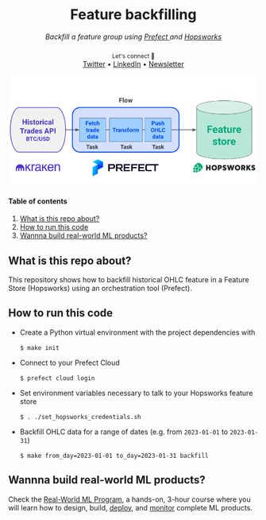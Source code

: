 <div align="center">
    <h1>Feature backfilling</h1>
    <i>Backfill a feature group using <a href="https://www.prefect.io/">Prefect </a> and <a href="https://www.hopsworks.ai/">Hopsworks</a></i>
</div>

<br />

<div align="center">
    <sub>Let's connect 🤗</sub>
    <br />
    <a href="https://twitter.com/paulabartabajo_">Twitter</a> •
    <a href="https://www.linkedin.com/in/pau-labarta-bajo-4432074b/">LinkedIn</a> •
    <a href="https://paulabartabajo.substack.com/">Newsletter</a>
<br />
</div>

<p align="center">
  <img src="./images/chart.png" width='600' />
</p>

#### Table of contents
1. [What is this repo about?](#what-is-this-repo-about)
2. [How to run this code](#how-to-run-this-code)
3. [Wannna build real-world ML products?](#wannna-build-real-world-ml-products)

## What is this repo about?
This repository shows how to backfill historical OHLC feature in a Feature Store (Hopsworks) using an orchestration tool (Prefect).


## How to run this code

- Create a Python virtual environment with the project dependencies with
    ```
    $ make init
    ```

- Connect to your Prefect Cloud
    ```
    $ prefect cloud login 
    ```

- Set environment variables necessary to talk to your Hopsworks feature store
    ```
    $ . ./set_hopsworks_credentials.sh
    ```

- Backfill OHLC data for a range of dates (e.g. from `2023-01-01` to `2023-01-31`)
    ```
    $ make from_day=2023-01-01 to_day=2023-01-31 backfill
    ```

## Wannna build real-world ML products?

Check the [Real-World ML Program](https://realworldmachinelearning.carrd.co/), a hands-on, 3-hour course where you will learn
how to design, build, [deploy](https://taxi-demand-predictor.streamlit.app/), and [monitor](https://taxi-demand-predictor-monitoring.streamlit.app/) complete ML products.


